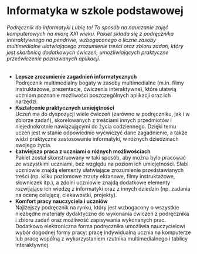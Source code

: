 Informatyka w szkole podstawowej
================================

<h6 align=justyfy> Podręcznik do informatyki Lubię to! To sposób na nauczanie zajęć komputerowych na miarę XXI wieku. Pakiet składa się z podręcznika interaktywnego na pendrivie, wzbogaconego o liczne zasoby multimedialne ułatwiającego zrozumienie treści oraz zbioru zadań, który jest skarbnicą dodatkowych ćwiczeń, umożliwiających praktyczne przećwiczenie poznawanych aplikacji.</h6>
<ul >
<li> <b> Lepsze zrozumienie zagadnień informatycznych </b>
<br/>Podręcznik multimedialny bogaty w zasoby multimedialne (m.in. filmy instruktażowe, prezentacje, ćwiczenia interaktywne), które ułatwią uczniom poznanie możliwości poszczególnych aplikacji oraz ich narzędzi. </li>
<li> <b> Kształcenie praktycznych umiejętności </b>
<br/>Uczeń ma do dyspozycji wiele ćwiczeń (zarówno w podręczniku, jak i w zbiorze zadań), skorelowanych z treściami innych przedmiotów i niejednokrotnie nawiązującymi do życia codziennego. Dzięki temu uczeń jest w stanie odpowiednio wyćwiczyć dane zagadnienie, a także widzi praktyczne zastosowanie informatyki, w różnych dziedzinach swojego życia. </li>
<li> <b> Łatwiejsza praca z uczniami o różnych możliwościach </b>
<br/> <align="justify">Pakiet został skonstruowany w taki sposób, aby można było pracować ze wszystkimi uczniami, bez względu na poziom ich umiejętności. Słabi uczniowie znajdą elementy ułatwiające zrozumienie przedstawianych treści (np. kilku poziomowe zrzuty ekranowe, filmy instruktażowe, słowniczek itp.), a zdolni uczniowie znajdą dodatkowe elementy rozwijające ich wiedzę z informatyki oraz z innych dziedzin (np. zadania na ocenę celującą, ciekawostki, projekty). </li>
<li> <b> Komfort pracy nauczyciela i uczniów </b>
<br/>Najlżejszy podręcznik na rynku, który jest wzbogacony o wszystkie niezbędne materiały dydaktyczne do wykonania ćwiczeń z podręcznika i zbioru zadań oraz możliwość zapisywania wykonanych prac. Dodatkowo elektroniczna forma podręcznika umożliwia nauczycielowi wybór dogodnej formy pracy: pracę indywidualną ucznia na komputerze lub pracę wspólną z wykorzystaniem rzutnika multimedialnego i tablicy interaktywnej. </li>
